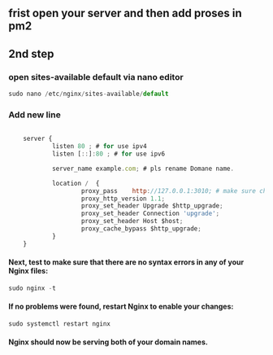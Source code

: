 ## frist open your server and then add proses in pm2 

## 2nd step 

### open sites-available default via nano editor 

```javascript
sudo nano /etc/nginx/sites-available/default
```

### Add new line 
```javascript

    server {
            listen 80 ; # for use ipv4
            listen [::]:80 ; # for use ipv6

            server_name example.com; # pls rename Domane name.

            location /  {
                    proxy_pass    http://127.0.0.1:3010; # make sure change your service port 
                    proxy_http_version 1.1;
                    proxy_set_header Upgrade $http_upgrade;
                    proxy_set_header Connection 'upgrade';
                    proxy_set_header Host $host;
                    proxy_cache_bypass $http_upgrade;
            }
    }

```
#### Next, test to make sure that there are no syntax errors in any of your Nginx files:

```javascript 
sudo nginx -t
```
 
#### If no problems were found, restart Nginx to enable your changes:


```javascript
sudo systemctl restart nginx
```
 
#### Nginx should now be serving both of your domain names.
